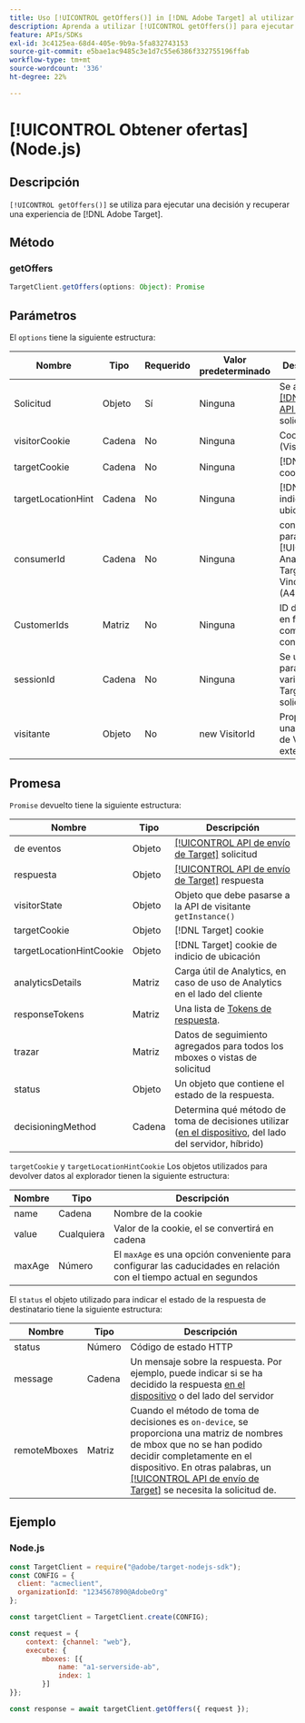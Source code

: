 ```yaml
---
title: Uso [!UICONTROL getOffers()] in [!DNL Adobe Target] al utilizar el SDK de Node.js
description: Aprenda a utilizar [!UICONTROL getOffers()] para ejecutar una decisión y recuperar una experiencia de [!DNL Adobe Target].
feature: APIs/SDKs
exl-id: 3c4125ea-68d4-405e-9b9a-5fa832743153
source-git-commit: e5bae1ac9485c3e1d7c55e6386f332755196ffab
workflow-type: tm+mt
source-wordcount: '336'
ht-degree: 22%

---
```


# [!UICONTROL Obtener ofertas] (Node.js)

## Descripción

`[!UICONTROL getOffers()]` se utiliza para ejecutar una decisión y recuperar una experiencia de [!DNL Adobe Target].


## Método

### getOffers

```js {line-numbers="true"}
TargetClient.getOffers(options: Object): Promise
```

## Parámetros

El `options` tiene la siguiente estructura:

| Nombre | Tipo | Requerido | Valor predeterminado | Descripción |
| --- |--- | --- | --- | --- |
| Solicitud | Objeto | Sí | Ninguna | Se ajusta a [[!DNL Target] API de envío](/help/dev/implement/delivery-api/overview.md) solicitud |
| visitorCookie | Cadena | No | Ninguna | Cookie ECID (VisitorId) |
| targetCookie | Cadena | No | Ninguna | [!DNL Target] cookie |
| targetLocationHint | Cadena | No | Ninguna | [!DNL Target] indicio de ubicación |
| consumerId | Cadena | No | Ninguna | consumerIds para [!UICONTROL Analytics for Target] Vinculación (A4T) |
| CustomerIds | Matriz | No | Ninguna | ID de cliente en formato compatible con VisitorId |
| sessionId | Cadena | No | Ninguna | Se utiliza para vincular varios [!DNL Target] solicitudes |
| visitante | Objeto | No | new VisitorId | Proporcione una instancia de VisitorId externa |

## Promesa

`Promise` devuelto tiene la siguiente estructura:

| Nombre | Tipo | Descripción |
| --- | --- | --- |
| de eventos | Objeto | [[!UICONTROL API de envío de Target]](/help/dev/implement/delivery-api/overview.md) solicitud |
| respuesta | Objeto | [[!UICONTROL API de envío de Target]](/help/dev/implement/delivery-api/overview.md) respuesta |
| visitorState | Objeto | Objeto que debe pasarse a la API de visitante `getInstance()` |
| targetCookie | Objeto | [!DNL Target] cookie |
| targetLocationHintCookie | Objeto | [!DNL Target] cookie de indicio de ubicación |
| analyticsDetails | Matriz | Carga útil de Analytics, en caso de uso de Analytics en el lado del cliente |
| responseTokens | Matriz | Una lista de [Tokens de respuesta](https://experienceleague.adobe.com/docs/target/using/administer/response-tokens.html?). |
| trazar | Matriz | Datos de seguimiento agregados para todos los mboxes o vistas de solicitud |
| status | Objeto | Un objeto que contiene el estado de la respuesta. |
| decisioningMethod | Cadena | Determina qué método de toma de decisiones utilizar ([en el dispositivo](/help/dev/implement/server-side/sdk-guides/on-device-decisioning/overview.md), del lado del servidor, híbrido) |

`targetCookie` y `targetLocationHintCookie` Los objetos utilizados para devolver datos al explorador tienen la siguiente estructura:

| Nombre | Tipo | Descripción |
| --- | --- | --- |
| name | Cadena | Nombre de la cookie |
| value | Cualquiera | Valor de la cookie, el se convertirá en cadena |
| maxAge | Número | El `maxAge` es una opción conveniente para configurar las caducidades en relación con el tiempo actual en segundos |

El `status` el objeto utilizado para indicar el estado de la respuesta de destinatario tiene la siguiente estructura:

| Nombre | Tipo | Descripción |
| --- | --- | --- |
| status | Número | Código de estado HTTP |
| message | Cadena | Un mensaje sobre la respuesta. Por ejemplo, puede indicar si se ha decidido la respuesta [en el dispositivo](/help/dev/implement/server-side/sdk-guides/on-device-decisioning/overview.md) o del lado del servidor |
| remoteMboxes | Matriz | Cuando el método de toma de decisiones es `on-device`, se proporciona una matriz de nombres de mbox que no se han podido decidir completamente en el dispositivo. En otras palabras, un [[!UICONTROL API de envío de Target]](/help/dev/implement/delivery-api/overview.md) se necesita la solicitud de. |

## Ejemplo

### Node.js

```js {line-numbers="true"}
const TargetClient = require("@adobe/target-nodejs-sdk");
const CONFIG = {
  client: "acmeclient",
  organizationId: "1234567890@AdobeOrg"
};

const targetClient = TargetClient.create(CONFIG);

const request = {
    context: {channel: "web"},
    execute: {
        mboxes: [{
            name: "a1-serverside-ab",
            index: 1
        }]
}};

const response = await targetClient.getOffers({ request });
```
